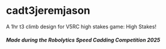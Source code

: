 # cadt3jeremjason

A 1hr t3 climb design for V5RC high stakes game: High Stakes!

##### Made during the Robolytics Speed Cadding Competition 2025
